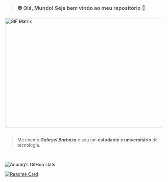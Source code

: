 > ### 👽 Olá, Mundo! Seja **bem vindo** ao meu repositório 👋

<img width="800px" height="350px" alt="GIF Matrix" src="https://media0.giphy.com/media/v1.Y2lkPTc5MGI3NjExbzVlbjMzNGNiOWl1ejc4dDlycW9wbG5uMXdrOTVtcG80d3Q5YmtqcCZlcD12MV9pbnRlcm5hbF9naWZfYnlfaWQmY3Q9Zw/7FrOU9tPbgAZtxV5mb/giphy.gif" />
<br><br>

> Me chamo ***Gabryel Barboza*** e sou um **estudante e universitário** de tecnologia.

<div>
 <img />
 <img />
</div>

![Anurag's GitHub stats](https://github-readme-stats.vercel.app/api?username=gabryel-barboza&show_icons=true&theme=dracula&include_all_commits=true&locale=pt-pt)

[![Readme Card](https://github-readme-stats.vercel.app/api/pin/?username=gabryel-barboza&repo=DIO&show_owner=true)](https://github.com/gabryel-barboza/DIO)

